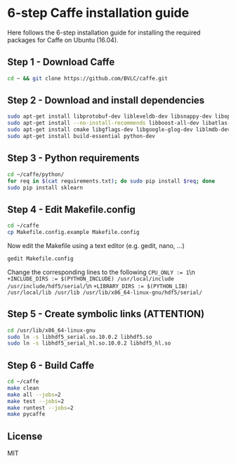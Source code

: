 6-step Caffe installation guide
=============
Here follows the 6-step installation guide for installing the required packages for Caffe on Ubuntu (16.04). 

Step 1 - Download Caffe
-----
```bash
cd ~ && git clone https://github.com/BVLC/caffe.git
```

Step 2 - Download and install dependencies
-----
```bash
sudo apt-get install libprotobuf-dev libleveldb-dev libsnappy-dev libopencv-dev libhdf5-serial-dev protobuf-compiler
sudo apt-get install --no-install-recommends libboost-all-dev libatlas-base-dev
sudo apt-get install cmake libgflags-dev libgoogle-glog-dev liblmdb-dev python-protobuf
sudo apt-get install build-essential python-dev
```

Step 3 - Python requirements
-----
```bash
cd ~/caffe/python/
for req in $(cat requirements.txt); do sudo pip install $req; done
sudo pip install sklearn
```

Step 4 - Edit Makefile.config
-----
```bash
cd ~/caffe
cp Makefile.config.example Makefile.config 
```
Now edit the Makefile using a text editor (e.g. gedit, nano, ...)
```bash
gedit Makefile.config
```

Change the corresponding lines to the following
`CPU_ONLY := 1`\n
`+INCLUDE_DIRS := $(PYTHON_INCLUDE) /usr/local/include /usr/include/hdf5/serial/`\n
`+LIBRARY_DIRS := $(PYTHON_LIB) /usr/local/lib /usr/lib /usr/lib/x86_64-linux-gnu/hdf5/serial/`



Step 5 - Create symbolic links (ATTENTION)
-----
```bash
cd /usr/lib/x86_64-linux-gnu
sudo ln -s libhdf5_serial.so.10.0.2 libhdf5.so
sudo ln -s libhdf5_serial_hl.so.10.0.2 libhdf5_hl.so
```

Step 6 - Build Caffe
-----
```bash
cd ~/caffe
make clean
make all --jobs=2
make test --jobs=2
make runtest --jobs=2
make pycaffe
```

License
-----
MIT
